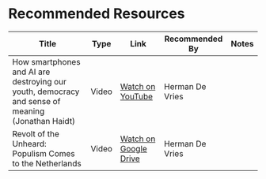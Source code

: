 # Recommended Resources

| Title | Type | Link | Recommended By | Notes |
|-------|------|------|---------------|-------|
| How smartphones and AI are destroying our youth, democracy and sense of meaning (Jonathan Haidt) | Video | [Watch on YouTube](https://www.youtube.com/watch?v=kEUvM4B-oiA) | Herman De Vries |  |
| Revolt of the Unheard: Populism Comes to the Netherlands | Video | [Watch on Google Drive](https://drive.google.com/file/d/1R44CRXlwOMqp_RKPvjSziKmuKKt9AYYk/view) | Herman De Vries |  |
